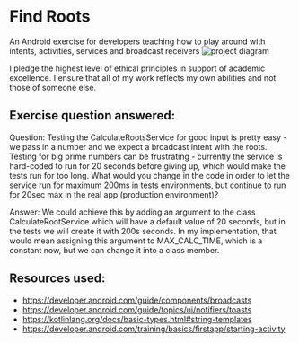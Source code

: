 # Find Roots

An Android exercise for developers teaching how to play around with intents, activities, services and broadcast receivers
![project diagram](project_diagram.png)

I pledge the highest level of ethical principles in support of academic excellence.
I ensure that all of my work reflects my own abilities and not those of someone else.


## Exercise question answered:
Question:
Testing the CalculateRootsService for good input is pretty easy - we pass in a number and we expect a broadcast intent with the roots.
Testing for big prime numbers can be frustrating - currently the service is hard-coded to run for 20 seconds before giving up, which would make the tests run for too long.
What would you change in the code in order to let the service run for maximum 200ms in tests environments, but continue to run for 20sec max in the real app (production environment)?

Answer:
We could achieve this by adding an argument to the class CalculateRootService which will have 
a default value of 20 seconds, but in the tests we will create it with 200s seconds.
In my implementation, that would mean assigning this argument to MAX_CALC_TIME, which is a constant now, but we can change it into a class member.


## Resources used:
* https://developer.android.com/guide/components/broadcasts
* https://developer.android.com/guide/topics/ui/notifiers/toasts
* https://kotlinlang.org/docs/basic-types.html#string-templates
* https://developer.android.com/training/basics/firstapp/starting-activity